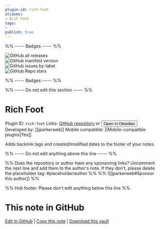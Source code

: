 ```yaml
---
plugin-id: rich-foot
aliases:
- Rich Foot
tags: 
- 
publish: true
---
```


%% ----- Badges ----- %%

![GitHub all releases](https://img.shields.io/github/downloads/jparkerweb/rich-foot/total?color=573E7A&logo=github&style=for-the-badge)   
![GitHub manifest version](https://img.shields.io/github/manifest-json/v/jparkerweb/rich-foot?color=573E7A&logo=github&style=for-the-badge)   
![GitHub issues by-label](https://img.shields.io/github/issues/jparkerweb/rich-foot/help%20wanted?color=573E7A&logo=github&style=for-the-badge)   
![GitHub Repo stars](https://img.shields.io/github/stars/jparkerweb/rich-foot?color=573E7A&logo=github&style=for-the-badge)

%% ----- Badges ----- %%

%% ----- Do not edit this section ----- %%

# Rich Foot

Plugin ID: `rich-foot`
Links: [GitHub repository](https://github.com/jparkerweb/rich-foot) or [<button id=HH>Open in Obsidian</button>](obsidian://show-plugin?id=rich-foot)
Developed by: [[jparkerweb]]
Mobile compatible: [[Mobile-compatible plugins|Yes]]

Adds backlink tags and created/modified dates to the footer of your notes.

%% ----- Do not edit anything above this line ----- %% 

%% Does the repository or author have any sponsoring links? Uncomment the next line and add them to the author's note. If they don't, please delete the placeholder tag: #placeholder/author %%
%% ![[jparkerweb#Sponsor this author]] %%

%% Hub footer: Please don't edit anything below this line %%

# This note in GitHub

<span class="git-footer">[Edit In GitHub](https://github.dev/obsidian-community/obsidian-hub/blob/main/02%20-%20Community%20Expansions/02.05%20All%20Community%20Expansions/Plugins/rich-foot.md "git-hub-edit-note") | [Copy this note](https://raw.githubusercontent.com/obsidian-community/obsidian-hub/main/02%20-%20Community%20Expansions/02.05%20All%20Community%20Expansions/Plugins/rich-foot.md "git-hub-copy-note") | [Download this vault](https://github.com/obsidian-community/obsidian-hub/archive/refs/heads/main.zip "git-hub-download-vault") </span>
